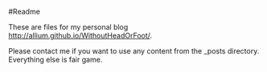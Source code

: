 #Readme

These are files for my personal blog http://allium.github.io/WithoutHeadOrFoot/.

Please contact me if you want to use any content from the _posts directory. Everything else is fair game.